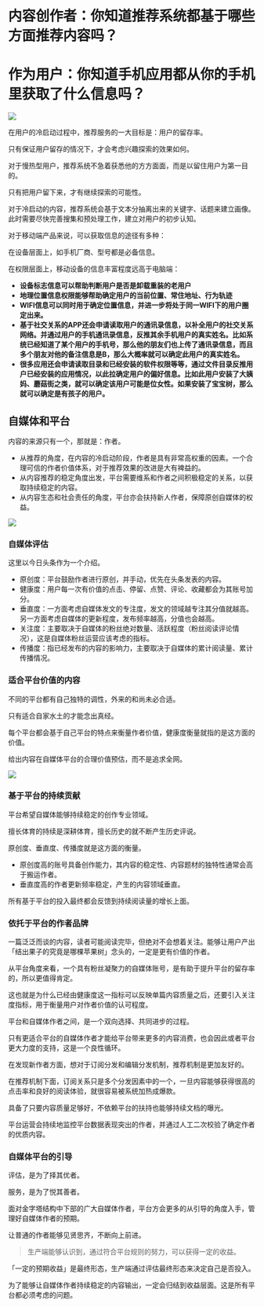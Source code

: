 # 内容创作者：你知道推荐系统都基于哪些方面推荐内容吗？

# 作为用户：你知道手机应用都从你的手机里获取了什么信息吗？

![](/home/jeason/下载/oriento-bAzDhilQFsA-unsplash.jpg)



在用户的冷启动过程中，推荐服务的一大目标是：用户的留存率。

只有保证用户留存的情况下，才会考虑兴趣探索的效果如何。

对于慢热型用户，推荐系统不急着获悉他的方方面面，而是以留住用户为第一目的。

只有把用户留下来，才有继续探索的可能性。

对于冷启动的内容，推荐系统会基于文本分抽离出来的关键字、话题来建立画像。此时需要尽快完善搜集和预处理工作，建立对用户的初步认知。

对于移动端产品来说，可以获取信息的途径有多种：

在设备层面上，如手机厂商、型号都是必备信息。

在权限层面上，移动设备的信息丰富程度远高于电脑端：

- **设备标志信息可以帮助判断用户是否是卸载重装的老用户**
- **地理位置信息权限能够帮助确定用户的当前位置、常住地址、行为轨迹**
- **WIFI信息可以同时用于确定位置信息，并进一步将处于同一WIFI下的用户圈定出来。**
- **基于社交关系的APP还会申请读取用户的通讯录信息，以补全用户的社交关系网络。并通过用户的手机通讯录信息，反推其余手机用户的真实姓名。比如系统已经知道了某个用户的手机号，那么他的朋友们也上传了通讯录信息，而且多个朋友对他的备注信息是B，那么大概率就可以确定此用户的真实姓名。**
- **很多应用还会申请读取目录和已经安装的软件权限等等，通过文件目录反推用户已经安装的应用情况，以此拉确定用户的偏好信息。比如此用户安装了大姨妈、蘑菇街之类，就可以确定该用户可能是位女性。如果安装了宝宝树，那么就可以确定是有孩子的用户。**

## 自媒体和平台

内容的来源只有一个，那就是：作者。

- 从推荐的角度，在内容的冷启动阶段，作者是具有非常高权重的因素。一个合理可信的作者价值体系，对于推荐效果的改进是大有裨益的。
- 从内容推荐的稳定角度出发，平台需要维系和作者之间积极稳定的关系，以获取持续稳定的内容。
- 从内容生态和社会责任的角度，平台亦会扶持新人作者，保障原创自媒体的权益。

![](https://s2.loli.net/2022/01/17/d9gkBNh2HViyZQP.jpg)

### 自媒体评估

这里以今日头条作为一个介绍。

- 原创度：平台鼓励作者进行原创，并手动，优先在头条发表的内容。
- 健康度：用户每一次有价值的点击、停留、点赞、评论、收藏都会为其账号加分。
- 垂直度：一方面考虑自媒体发文的专注度，发文的领域越专注其分值就越高。另一方面考虑自媒体的更新程度，发布频率越高，分值也会越高。
- 关注度：主要取决于自媒体的粉丝绝对数量、活跃程度（粉丝阅读评论情况），这是自媒体粉丝运营应该考虑的指标。
- 传播度：指已经发布的内容的影响力，主要取决于自媒体的累计阅读量、累计传播情况。

### 适合平台价值的内容

不同的平台都有自己独特的调性，外来的和尚未必合适。

只有适合自家水土的才能念出真经。

每个平台都会基于自己平台的特点来衡量作者价值，健康度衡量就指的是这方面的价值。

给出内容在自媒体平台的合理价值预估，而不是追求全网。

![](https://s2.loli.net/2022/01/17/CiK3G8vHcQt5epW.jpg)

### 基于平台的持续贡献

平台希望自媒体能够持续稳定的创作专业领域。

擅长体育的持续是深耕体育，擅长历史的就不断产生历史评说。

原创度、垂直度、传播度就是这方面的衡量。

- 原创度高的账号具备创作能力，其内容的稳定性、内容题材的独特性通常会高于搬运作者。
- 垂直度高的作者更新频率稳定，产生的内容领域垂直。

所有基于平台的投入最终都会反馈到持续阅读量的增长上面。

### 依托于平台的作者品牌

一篇泛泛而谈的内容，读者可能阅读完毕，但绝对不会想着关注。能够让用户产出「结出果子的究竟是哪棵苹果树」念头的，一定是更有价值的作者。

从平台角度来看，一个具有粉丝凝聚力的自媒体账号，是有助于提升平台的留存率的，所以更值得肯定。

这也就是为什么已经由健康度这一指标可以反映单篇内容质量之后，还要引入关注度指标，用于衡量用户对作者价值的认可程度。

平台和自媒体作者之间，是一个双向选择、共同进步的过程。

只有更适合平台的自媒体作者才能给平台带来更多的内容消费，也会因此或者平台更大力度的支持，这是一个良性循环。

在发现新作者方面，想对于订阅分发和编辑分发机制，推荐机制是更加友好的。

在推荐机制下面，订阅关系只是多个分发因素中的一个，一旦内容能够获得很高的点击率和良好的阅读体验，就很容易被系统加热成爆款。

具备了只要内容质量足够好，不依赖平台的扶持也能够持续文档的曝光。

平台运营会持续地监控平台数据表现突出的作者，并通过人工二次校验了确定作者的优质内容。



### 自媒体平台的引导

评估，是为了择其优者。

服务，是为了悦其善者。

面对金字塔结构中下部的广大自媒体作者，平台方会更多的从引导的角度入手，管理好自媒体作者的预期。

让普通的作者能够见贤思齐，不断向上前进。

> 生产端能够认识到，通过符合平台规则的努力，可以获得一定的收益。

「一定的预期收益」是最终形态，生产端通过评估最终形态来决定自己是否投入。

为了能够让自媒体作者持续稳定的内容输出，一定会归结到收益层面。这是所有平台都必须考虑的问题。

